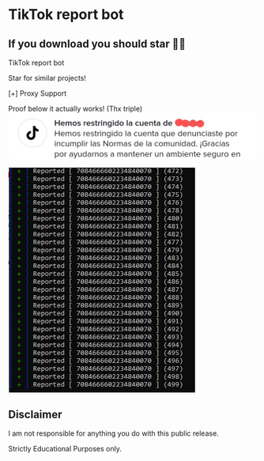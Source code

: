  # TikTok report bot

## If you download you should star 🤷‍♂️


TikTok report bot

Star for similar projects! 
 
[+] Proxy Support


Proof below it actually works! (Thx triple)
![Screenshot](reportProof.jpg)
 
  
![Screenshot](Capture.PNG) 
 


## Disclaimer
I am not responsible for anything you do with this public release.

Strictly Educational Purposes only.

